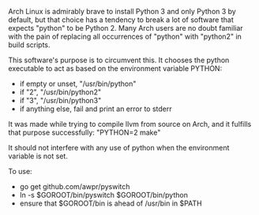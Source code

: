 Arch Linux is admirably brave to install Python 3 and only Python 3 by default,
but that choice has a tendency to break a lot of software that expects "python"
to be Python 2.  Many Arch users are no doubt familiar with the pain of
replacing all occurrences of "python" with "python2" in build scripts.

This software's purpose is to circumvent this.  It chooses the python
executable to act as based on the environment variable PYTHON:

- if empty or unset, "/usr/bin/python"
- if "2", "/usr/bin/python2"
- if "3", "/usr/bin/python3"
- if anything else, fail and print an error to stderr

It was made while trying to compile llvm from source on Arch, and it fulfills
that purpose successfully: "PYTHON=2 make"

It should not interfere with any use of python when the environment variable is
not set.

To use:

- go get github.com/awpr/pyswitch
- ln -s $GOROOT/bin/pyswitch $GOROOT/bin/python
- ensure that $GOROOT/bin is ahead of /usr/bin in $PATH
